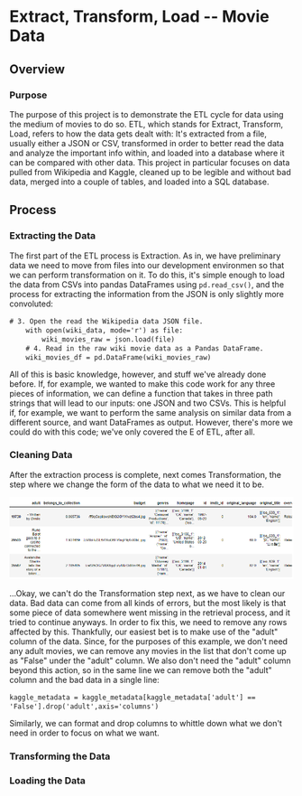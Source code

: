 # Extract, Transform, Load -- Movie Data

## Overview

### Purpose

The purpose of this project is to demonstrate the ETL cycle for data using the medium of movies to do so. ETL, which stands for Extract, Transform, Load, refers to how the data gets dealt with: It's extracted from a file, usually either a JSON or CSV, transformed in order to better read the data and analyze the important info within, and loaded into a database where it can be compared with other data. This project in particular focuses on data pulled from Wikipedia and Kaggle, cleaned up to be legible and without bad data, merged into a couple of tables, and loaded into a SQL database.

## Process

### Extracting the Data

The first part of the ETL process is Extraction. As in, we have preliminary data we need to move from files into our development environmen so that we can perform transformation on it. To do this, it's simple enough to load the data from CSVs into pandas DataFrames using `pd.read_csv()`, and the process for extracting the information from the JSON is only slightly more convoluted:
```
# 3. Open the read the Wikipedia data JSON file.
    with open(wiki_data, mode='r') as file:
        wiki_movies_raw = json.load(file)
    # 4. Read in the raw wiki movie data as a Pandas DataFrame.
    wiki_movies_df = pd.DataFrame(wiki_movies_raw)
```

All of this is basic knowledge, however, and stuff we've already done before. If, for example, we wanted to make this code work for any three pieces of information, we can define a function that takes in three path strings that will lead to our inputs: one JSON and two CSVs. This is helpful if, for example, we want to perform the same analysis on similar data from a different source, and want DataFrames as output. However, there's more we could do with this code; we've only covered the E of ETL, after all.

### Cleaning Data

After the extraction process is complete, next comes Transformation, the step where we change the form of the data to what we need it to be.

![image](https://raw.githubusercontent.com/SirNancyTheNegative/ETL-Movies/main/Resources/Kaggle_data_gone_wrong.png)

...Okay, we can't do the Transformation step next, as we have to clean our data. Bad data can come from all kinds of errors, but the most likely is that some piece of data somewhere went missing in the retrieval process, and it tried to continue anyways. In order to fix this, we need to remove any rows affected by this. Thankfully, our easiest bet is to make use of the "adult" column of the data. Since, for the purposes of this example, we don't need any adult movies, we can remove any movies in the list that don't come up as "False" under the "adult" column. We also don't need the "adult" column beyond this action, so in the same line we can remove both the "adult" column and the bad data in a single line:
```
kaggle_metadata = kaggle_metadata[kaggle_metadata['adult'] == 'False'].drop('adult',axis='columns')
```

Similarly, we can format and drop columns to whittle down what we don't need in order to focus on what we want.

### Transforming the Data



### Loading the Data

